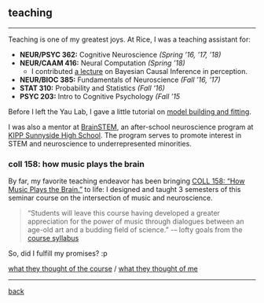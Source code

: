 
## teaching
***
Teaching is one of my greatest joys. At Rice, I was a teaching assistant for:

* **NEUR/PSYC 362:** Cognitive Neuroscience _(Spring ’16, ’17, ’18)_
* **NEUR/CAAM 416:** Neural Computation _(Spring ’18)_ 
  * I contributed [a lecture](./bci_lecture.pdf) on Bayesian Causal Inference in perception.
* **NEUR/BIOC 385:** Fundamentals of Neuroscience _(Fall ’16, ’17)_
* **STAT 310:** Probability and Statistics _(Fall ‘16)_
* **PSYC 203:** Intro to Cognitive Psychology _(Fall ’15_

Before I left the Yau Lab, I gave a little tutorial on [model building and fitting](./lai_modeling.pdf).

I was also a mentor at [BrainSTEM](https://brainstem.club/), an after-school neuroscience program at [KIPP Sunnyside High School](http://kipphouston.org/sunnyside). The program serves to promote interest in STEM and neuroscience to underrepresented minorities.

### coll 158: how music plays the brain
By far, my favorite teaching endeavor has been bringing [COLL 158: “How Music Plays the Brain.”](https://courses.rice.edu/admweb/!SWKSCAT.cat?p_action=CATALIST&p_acyr_code=2019&p_crse_numb=158&p_subj=COLL) to life: I designed and taught 3 semesters of this seminar course on the intersection of music and neuroscience.

> “Students will leave this course having developed a greater appreciation for the power of music through dialogues between an age-old art and a budding field of science.” -– lofty goals from the [course syllabus](https://docs.google.com/a/rice.edu/document/d/e/2PACX-1vSEOAOsSzzJJTJuK-n5mIAhbJBXXJzCk7ZmlUppfPqA8NLAj1-PjvgmIYkqssITnNSIoEm8tnf41r3s/pub)

So, did I fulfill my promises? :p

  [what they thought of the course](./coll158_evals.pdf) / [what they thought of me](./coll158_teaching.pdf)

***
[back](./)
